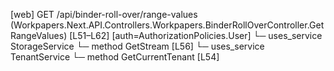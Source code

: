 [web] GET /api/binder-roll-over/range-values  (Workpapers.Next.API.Controllers.Workpapers.BinderRollOverController.GetRangeValues)  [L51–L62] [auth=AuthorizationPolicies.User]
  └─ uses_service StorageService
    └─ method GetStream [L56]
  └─ uses_service TenantService
    └─ method GetCurrentTenant [L54]

